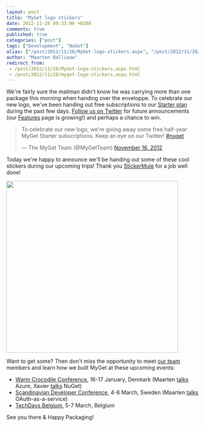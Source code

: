 ```yaml
---
layout: post
title: "MyGet logo stickers"
date: 2012-11-28 09:33:00 +0100
comments: true
published: true
categories: ["post"]
tags: ["Development", "NuGet"]
alias: ["/post/2012/11/28/MyGet-logo-stickers.aspx", "/post/2012/11/28/myget-logo-stickers.aspx"]
author: "Maarten Balliauw"
redirect_from:
 - /post/2012/11/28/MyGet-logo-stickers.aspx.html
 - /post/2012/11/28/myget-logo-stickers.aspx.html
---
```


<p>We're fairly sure the mailman didn't know he was carrying more than one package this morning when handing over the enveloppe. To celebrate our new logo, we've been handing out free subscriptions to our <a href="http://www.myget.org/plans" target="_blank">Starter plan</a> during the past few days. <a title="Follow the MyGet Team on Twitter" href="http://twitter.com/mygetteam" target="_blank">Follow us on Twitter</a> for future announcements (our <a href="http://www.myget.org/Home/Features" target="_blank">Features</a> page is growing!) and perhaps a chance to win.</p>
<blockquote class="twitter-tweet">
<p>To celebrate our new logo, we're giving away some free half-year MyGet Starter subscriptions. Keep an eye on our Twitter! <a href="https://twitter.com/search/%23nuget">#nuget</a></p>
&mdash; The MyGet Team (@MyGetTeam) <a href="https://twitter.com/MyGetTeam/status/269460651120926722" data-datetime="2012-11-16T15:23:20+00:00">November 16, 2012</a>
</blockquote>

<script charset="utf-8" type="text/javascript" src="//platform.twitter.com/widgets.js"></script>
<p>Today we're happy to announce we'll be handing out some of these cool stickers during our upcoming trips!&nbsp;Thank you&nbsp;<a href="http://www.stickermule.com/unlock?ref_id=0922519601" target="_blank">StickerMule</a>&nbsp;for a job well done!</p>
<p><img style="float: none;" src="/images//2012/11/myget+stickers.jpg" alt="" width="450" /></p>
<p>Want to get some? Then don't miss the opportunity to meet <a href="http://www.myget.org/Home/Team" target="_blank">our team</a> members and learn how we built MyGet at these upcoming events:</p>
<ul>
<li><a href="http://warmcrocconf.net/" target="_blank">Warm Crocodile Conference</a>, 16-17 January, Denmark (Maarten <a href="http://warmcrocconf.net/Maarten.aspx" target="_blank">talks</a> Azure, Xavier <a href="http://warmcrocconf.net/xavier.aspx" target="_blank">talks</a> NuGet)</li>
<li><a href="http://www.scandevconf.se/" target="_blank">Scandinavian Developer Conference</a>, 4-6 March, Sweden (Maarten <a href="http://www.scandevconf.se/2013/conference/speakers/maarten-balliauw/" target="_blank">talks</a> OAuth-as-a-service)</li>
<li><a href="http://www.microsoft.com/belux/techdays/2012/Home.aspx" target="_blank">TechDays Belgium</a>, 5-7 March, Belgium</li>
</ul>
<div>See you there &amp; Happy Packaging!</div>

